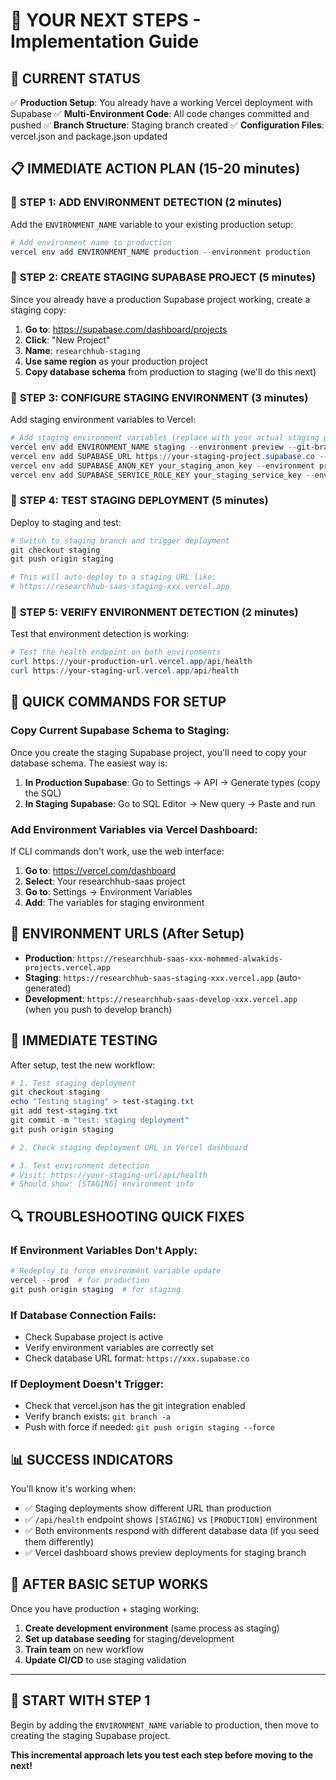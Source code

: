 # 🎯 YOUR NEXT STEPS - Implementation Guide

## 🚀 **CURRENT STATUS**
✅ **Production Setup**: You already have a working Vercel deployment with Supabase
✅ **Multi-Environment Code**: All code changes committed and pushed
✅ **Branch Structure**: Staging branch created
✅ **Configuration Files**: vercel.json and package.json updated

## 📋 **IMMEDIATE ACTION PLAN** (15-20 minutes)

### 🎯 **STEP 1: ADD ENVIRONMENT DETECTION** (2 minutes)

Add the `ENVIRONMENT_NAME` variable to your existing production setup:

```powershell
# Add environment name to production
vercel env add ENVIRONMENT_NAME production --environment production
```

### 🎯 **STEP 2: CREATE STAGING SUPABASE PROJECT** (5 minutes)

Since you already have a production Supabase project working, create a staging copy:

1. **Go to**: https://supabase.com/dashboard/projects
2. **Click**: "New Project"
3. **Name**: `researchhub-staging`
4. **Use same region** as your production project
5. **Copy database schema** from production to staging (we'll do this next)

### 🎯 **STEP 3: CONFIGURE STAGING ENVIRONMENT** (3 minutes)

Add staging environment variables to Vercel:

```powershell
# Add staging environment variables (replace with your actual staging project values)
vercel env add ENVIRONMENT_NAME staging --environment preview --git-branch staging
vercel env add SUPABASE_URL https://your-staging-project.supabase.co --environment preview --git-branch staging
vercel env add SUPABASE_ANON_KEY your_staging_anon_key --environment preview --git-branch staging
vercel env add SUPABASE_SERVICE_ROLE_KEY your_staging_service_key --environment preview --git-branch staging
```

### 🎯 **STEP 4: TEST STAGING DEPLOYMENT** (5 minutes)

Deploy to staging and test:

```powershell
# Switch to staging branch and trigger deployment
git checkout staging
git push origin staging

# This will auto-deploy to a staging URL like:
# https://researchhub-saas-staging-xxx.vercel.app
```

### 🎯 **STEP 5: VERIFY ENVIRONMENT DETECTION** (2 minutes)

Test that environment detection is working:

```powershell
# Test the health endpoint on both environments
curl https://your-production-url.vercel.app/api/health
curl https://your-staging-url.vercel.app/api/health
```

## 🔧 **QUICK COMMANDS FOR SETUP**

### Copy Current Supabase Schema to Staging:
Once you create the staging Supabase project, you'll need to copy your database schema. The easiest way is:

1. **In Production Supabase**: Go to Settings → API → Generate types (copy the SQL)
2. **In Staging Supabase**: Go to SQL Editor → New query → Paste and run

### Add Environment Variables via Vercel Dashboard:
If CLI commands don't work, use the web interface:

1. **Go to**: https://vercel.com/dashboard
2. **Select**: Your researchhub-saas project
3. **Go to**: Settings → Environment Variables
4. **Add**: The variables for staging environment

## 🎯 **ENVIRONMENT URLS** (After Setup)

- **Production**: `https://researchhub-saas-xxx-mohmmed-alwakids-projects.vercel.app`
- **Staging**: `https://researchhub-saas-staging-xxx.vercel.app` (auto-generated)
- **Development**: `https://researchhub-saas-develop-xxx.vercel.app` (when you push to develop branch)

## 🧪 **IMMEDIATE TESTING**

After setup, test the new workflow:

```powershell
# 1. Test staging deployment
git checkout staging
echo "Testing staging" > test-staging.txt
git add test-staging.txt
git commit -m "test: staging deployment"
git push origin staging

# 2. Check staging deployment URL in Vercel dashboard

# 3. Test environment detection
# Visit: https://your-staging-url/api/health
# Should show: [STAGING] environment info
```

## 🔍 **TROUBLESHOOTING QUICK FIXES**

### If Environment Variables Don't Apply:
```powershell
# Redeploy to force environment variable update
vercel --prod  # for production
git push origin staging  # for staging
```

### If Database Connection Fails:
- Check Supabase project is active
- Verify environment variables are correctly set
- Check database URL format: `https://xxx.supabase.co`

### If Deployment Doesn't Trigger:
- Check that vercel.json has the git integration enabled
- Verify branch exists: `git branch -a`
- Push with force if needed: `git push origin staging --force`

## 📊 **SUCCESS INDICATORS**

You'll know it's working when:
- ✅ Staging deployments show different URL than production
- ✅ `/api/health` endpoint shows `[STAGING]` vs `[PRODUCTION]` environment
- ✅ Both environments respond with different database data (if you seed them differently)
- ✅ Vercel dashboard shows preview deployments for staging branch

## 🚀 **AFTER BASIC SETUP WORKS**

Once you have production + staging working:

1. **Create development environment** (same process as staging)
2. **Set up database seeding** for staging/development
3. **Train team** on new workflow
4. **Update CI/CD** to use staging validation

---

## 🎯 **START WITH STEP 1** 

Begin by adding the `ENVIRONMENT_NAME` variable to production, then move to creating the staging Supabase project. 

**This incremental approach lets you test each step before moving to the next!**
